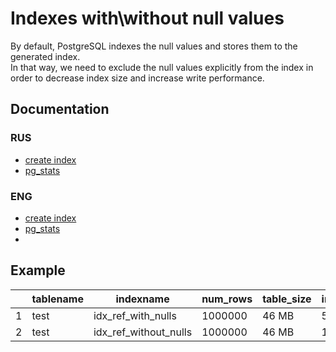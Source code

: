 # Indexes with\without null values

By default, PostgreSQL indexes the null values and stores them to the generated index.  
In that way, we need to exclude the null values explicitly from the index
in order to decrease index size and increase write performance.

## Documentation

### RUS

- [create index](https://postgrespro.ru/docs/postgresql/16/sql-createindex)
- [pg_stats](https://postgrespro.ru/docs/postgresql/16/view-pg-stats)

### ENG

- [create index](https://www.postgresql.org/docs/16/sql-createindex.html)
- [pg_stats](https://www.postgresql.org/docs/16/view-pg-stats.html)
-

## Example

|   | tablename | indexname             | num_rows | table_size | index_size | unique_idx |
|---|-----------|-----------------------|----------|------------|------------|------------|
| 1 | test      | idx_ref_with_nulls    | 1000000  | 46 MB      | 55 MB      | NO         |
| 2 | test      | idx_ref_without_nulls | 1000000  | 46 MB      | 19 MB      | NO         |
